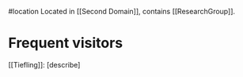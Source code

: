 #location 
Located in [[Second Domain]], contains [[ResearchGroup]].

# Frequent visitors
[[Tiefling]]: [describe]
